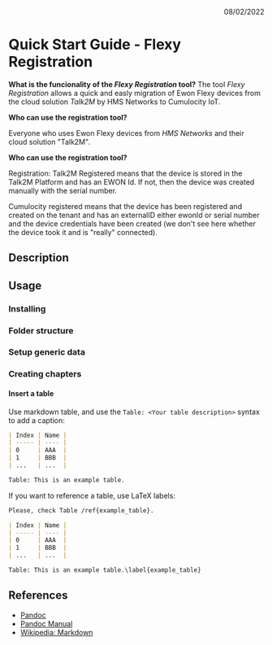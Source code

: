 <p align="right">08/02/2022</p>

# Quick Start Guide - Flexy Registration

__What is the funcionality of the *Flexy Registration* tool?__
The tool *Flexy Registration* allows a quick and easly migration of Ewon Flexy devices from the cloud solution *Talk2M* by HMS Networks to Cumulocity IoT.

__Who can use the registration tool?__ 

Everyone who uses Ewon Flexy devices from *HMS Networks* and their cloud solution "Talk2M".

__Who can use the registration tool?__

Registration:
Talk2M Registered means that the device is stored in the Talk2M Platform and has an EWON Id. If not, then the device was created manually with the serial number.

Cumulocity registered means that the device has been registered and created on the tenant and has an externalID either ewonId or serial number and the device credentials have been created (we don't see here whether the device took it and is "really" connected).


## Description


## Usage

### Installing

### Folder structure

### Setup generic data
### Creating chapters

#### Insert a table

Use markdown table, and use the `Table: <Your table description>` syntax to add
a caption:

```md
| Index | Name |
| ----- | ---- |
| 0     | AAA  |
| 1     | BBB  |
| ...   | ...  |

Table: This is an example table.
```

If you want to reference a table, use LaTeX labels:

```md
Please, check Table /ref{example_table}.

| Index | Name |
| ----- | ---- |
| 0     | AAA  |
| 1     | BBB  |
| ...   | ...  |

Table: This is an example table.\label{example_table}
```

## References

- [Pandoc](http://pandoc.org/)
- [Pandoc Manual](http://pandoc.org/MANUAL.html)
- [Wikipedia: Markdown](http://wikipedia.org/wiki/Markdown)
